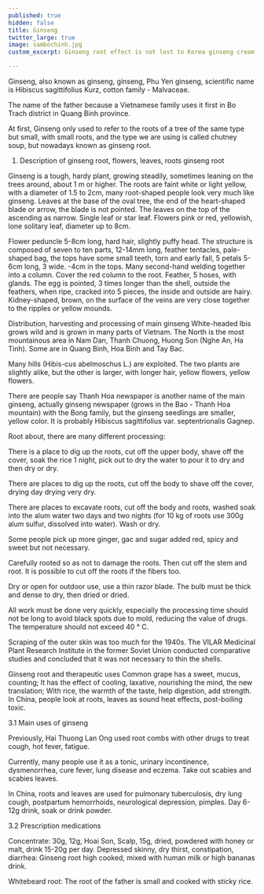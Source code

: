 ```yaml
---
published: true
hidden: false
title: Ginseng
twitter_large: true
image: sambochinh.jpg
custom_excerpt: Ginseng root effect is not lost to Korea ginseng cream, ginseng is used in a lot of medicine or alcohol to use effectively.

---
```


Ginseng, also known as ginseng, ginseng, Phu Yen ginseng, scientific name is Hibiscus sagittifolius Kurz, cotton family - Malvaceae.

The name of the father because a Vietnamese family uses it first in Bo Trach district in Quang Binh province.

At first, Ginseng only used to refer to the roots of a tree of the same type but small, with small roots, and the type we are using is called chutney soup, but nowadays known as ginseng root.

1. Description of ginseng root, flowers, leaves, roots ginseng root

Ginseng is a tough, hardy plant, growing steadily, sometimes leaning on the trees around, about 1 m or higher. The roots are faint white or light yellow, with a diameter of 1.5 to 2cm, many root-shaped people look very much like ginseng. Leaves at the base of the oval tree, the end of the heart-shaped blade or arrow, the blade is not pointed. The leaves on the top of the ascending as narrow. Single leaf or star leaf. Flowers pink or red, yellowish, lone solitary leaf, diameter up to 8cm.

Flower peduncle 5-8cm long, hard hair, slightly puffy head. The structure is composed of seven to ten parts, 12-14mm long, feather tentacles, pale-shaped bag, the tops have some small teeth, torn and early fall, 5 petals 5-6cm long, 3 wide. -4cm in the tops. Many second-hand welding together into a column. Cover the red column to the root. Feather, 5 hoses, with glands. The egg is pointed, 3 times longer than the shell, outside the feathers, when ripe, cracked into 5 pieces, the inside and outside are hairy. Kidney-shaped, brown, on the surface of the veins are very close together to the ripples or yellow mounds.

Distribution, harvesting and processing of main ginseng
White-headed Ibis grows wild and is grown in many parts of Vietnam. The North is the most mountainous area in Nam Dan, Thanh Chuong, Huong Son (Nghe An, Ha Tinh). Some are in Quang Binh, Hoa Binh and Tay Bac.

Many hills (Hibis-cus abelmoschus L.) are exploited. The two plants are slightly alike, but the other is larger, with longer hair, yellow flowers, yellow flowers.

There are people say Thanh Hoa newspaper is another name of the main ginseng, actually ginseng newspaper (grows in the Bao - Thanh Hoa mountain) with the Bong family, but the ginseng seedlings are smaller, yellow color. It is probably Hibiscus sagittifolius var. septentrionalis Gagnep.

Root about, there are many different processing:

There is a place to dig up the roots, cut off the upper body, shave off the cover, soak the rice 1 night, pick out to dry the water to pour it to dry and then dry or dry.

There are places to dig up the roots, cut off the body to shave off the cover, drying day drying very dry.

There are places to excavate roots, cut off the body and roots, washed soak into the alum water two days and two nights (for 10 kg of roots use 300g alum sulfur, dissolved into water). Wash or dry.

Some people pick up more ginger, gac and sugar added red, spicy and sweet but not necessary.

Carefully rooted so as not to damage the roots. Then cut off the stem and root. It is possible to cut off the roots if the fibers too.

Dry or open for outdoor use, use a thin razor blade. The bulb must be thick and dense to dry, then dried or dried.

All work must be done very quickly, especially the processing time should not be long to avoid black spots due to mold, reducing the value of drugs. The temperature should not exceed 40 ° C.

Scraping of the outer skin was too much for the 1940s. The VILAR Medicinal Plant Research Institute in the former Soviet Union conducted comparative studies and concluded that it was not necessary to thin the shells.

Ginseng root and therapeutic uses
Common grape has a sweet, mucus, counting; It has the effect of cooling, laxative, nourishing the mind, the new translation; With rice, the warmth of the taste, help digestion, add strength. In China, people look at roots, leaves as sound heat effects, post-boiling toxic.

3.1 Main uses of ginseng

Previously, Hai Thuong Lan Ong used root combs with other drugs to treat cough, hot fever, fatigue.

Currently, many people use it as a tonic, urinary incontinence, dysmenorrhea, cure fever, lung disease and eczema. Take out scabies and scabies leaves.

In China, roots and leaves are used for pulmonary tuberculosis, dry lung cough, postpartum hemorrhoids, neurological depression, pimples. Day 6-12g drink, soak or drink powder.

3.2 Prescription medications

Concentrate: 30g, 12g, Hoai Son, Scalp, 15g, dried, powdered with honey or malt, drink 15-20g per day.
Depressed skinny, dry thirst, constipation, diarrhea: Ginseng root high cooked, mixed with human milk or high bananas drink.

Whitebeard root: The root of the father is small and cooked with sticky rice.